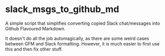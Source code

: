 # slack_msgs_to_github_md

A simple script that simplifies converting copied Slack chat/messages into Github Flavoured Markdown.

It doesn't do all the job automagically, as there are some weird cases between GFM and Slack formatting. However, it is much easier to first use this and then fix other stuff.

